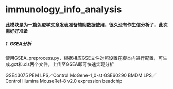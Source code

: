 # immunology_info_analysis
#### 此模块是为一篇免疫学文章发表准备辅助数据使用，很久没有作生信分析了，此次需好好准备
##### 1. GSEA分析
使用GSEA_preprocess.py，根据相应GSE文件对照设置在脚本内进行配置，可生成.gct和.cls两个文件，上传至GSEA即可快速实现分析


GSE43075 PEM LPS／Control MoGene-1_0-st
GSE60290 BMDM LPS／Control Illumina MouseRef-8 v2.0 expression beadchip

